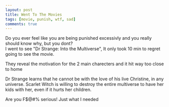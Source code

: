 ```yaml
---
layout: post
title: Went To The Movies
tags: [movie, punish, wtf, sad]
comments: true
---
```

Do you ever feel like you are being punished excessivly and you really should know why, but you dont?  
I went to see "Dr Strange: Into the Multiverse", It only took 10 min to regret going to see the movie.  

They reveal the motivation for the 2 main charecters and it hit way too close to home  

Dr Strange learns that he cannot be with the love of his live Christine, in any universe.
Scarlet Witch is willing to destroy the entire multiverse to have her kids with her, even if it hurts her children.  

Are you F$@#% serious! Just what I needed

